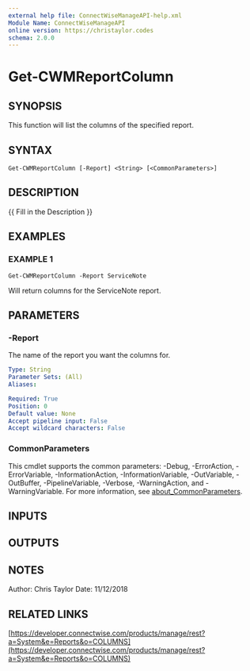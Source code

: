 ```yaml
---
external help file: ConnectWiseManageAPI-help.xml
Module Name: ConnectWiseManageAPI
online version: https://christaylor.codes
schema: 2.0.0
---
```


# Get-CWMReportColumn

## SYNOPSIS
This function will list the columns of the specified report.

## SYNTAX

```
Get-CWMReportColumn [-Report] <String> [<CommonParameters>]
```

## DESCRIPTION
{{ Fill in the Description }}

## EXAMPLES

### EXAMPLE 1
```
Get-CWMReportColumn -Report ServiceNote
```

Will return columns for the ServiceNote report.

## PARAMETERS

### -Report
The name of the report you want the columns for.

```yaml
Type: String
Parameter Sets: (All)
Aliases:

Required: True
Position: 0
Default value: None
Accept pipeline input: False
Accept wildcard characters: False
```

### CommonParameters
This cmdlet supports the common parameters: -Debug, -ErrorAction, -ErrorVariable, -InformationAction, -InformationVariable, -OutVariable, -OutBuffer, -PipelineVariable, -Verbose, -WarningAction, and -WarningVariable. For more information, see [about_CommonParameters](http://go.microsoft.com/fwlink/?LinkID=113216).

## INPUTS

## OUTPUTS

## NOTES
Author: Chris Taylor Date: 11/12/2018

## RELATED LINKS

[https://developer.connectwise.com/products/manage/rest?a=System&e=Reports&o=COLUMNS](https://developer.connectwise.com/products/manage/rest?a=System&e=Reports&o=COLUMNS)

